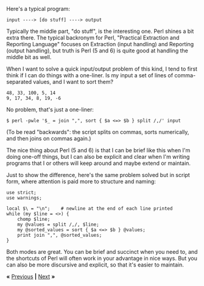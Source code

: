 Here's a typical program:

    input ----> [do stuff] ----> output

Typically the middle part, "do stuff", is the interesting one. Perl shines a
bit extra there. The typical backronym for Perl, "Practical Extraction and
Reporting Language" focuses on Extraction (input handling) and Reporting
(output handling), but truth is Perl (5 and 6) is quite good at handling the
middle bit as well.

When I want to solve a quick input/output problem of this kind, I tend to first
think if I can do things with a one-liner. Is my input a set of lines of
comma-separated values, and I want to sort them?

    48, 33, 100, 5, 14
    9, 17, 34, 8, 19, -6

No problem, that's just a one-liner:

    $ perl -pwle '$_ = join ",", sort { $a <=> $b } split /,/' input

(To be read "backwards": the script splits on commas, sorts numerically, and
then joins on commas again.)

The nice thing about Perl (5 and 6) is that I can be brief like this when I'm
doing one-off things, but I can also be explicit and clear when I'm writing
programs that I or others will keep around and maybe extend or maintain.

Just to show the difference, here's the same problem solved but in script form,
where attention is paid more to structure and naming:

    use strict;
    use warnings;

    local $\ = "\n";    # newline at the end of each line printed
    while (my $line = <>) {
        chomp $line;
        my @values = split /,/, $line;
        my @sorted_values = sort { $a <=> $b } @values;
        print join ",", @sorted_values;
    }

Both modes are great. You can be brief and succinct when you need to, and the
shortcuts of Perl will often work in your advantage in nice ways. But you can
also be more discursive and explicit, so that it's easier to maintain.

**«** [Previous](processing.md) **|** [Next](ONELINER.md) **»**
